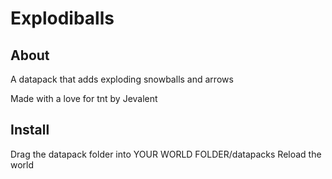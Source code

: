 # Explodiballs
## About
A datapack that adds exploding snowballs and arrows

Made with a love for tnt by Jevalent

## Install
Drag the datapack folder into YOUR WORLD FOLDER/datapacks
Reload the world
